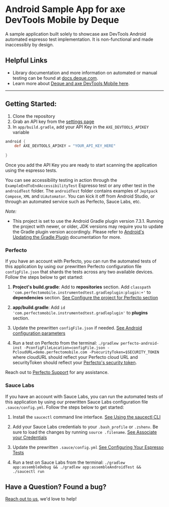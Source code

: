 # Android Sample App for axe DevTools Mobile by Deque

A sample application built solely to showcase axe DevTools Android automated espresso test implementation. It is non-functional and made inaccessibly by design.
<!--
Get started with a [free trial today](https://axe.dequelabs.com/signup?product=axe-devtools-mobile&redirect_uri=https://axe.dequelabs.com/axe-devtools-mobile/get-started).-->

## Helpful Links
- Library documentation and more information on automated or manual testing can be found at [docs.deque.com](https://docs.deque.com/devtools-mobile/).
- Learn more about [Deque and axe DevTools Mobile here](https://www.deque.com/).

------

## Getting Started:

1. Clone the repository
2. Grab an API key from the [settings page](https://axe.deque.com/settings)
3. In `app/build.gradle`, add your API Key in the `AXE_DEVTOOLS_APIKEY` variable

```groovy
android {
    def AXE_DEVTOOLS_APIKEY = "YOUR_API_KEY_HERE"
    
}
```

Once you add the API Key you are ready to start scanning the application using the espresso tests.

You can see accessibility testing in action through the `ExampleEndToEndAccessibilityTest` Espresso test or any other test in the `androidTest` folder.
The `androidTest` folder contains examples of `Jeptpack Compose`, `XML` and `UiAutomator`.
You can kick it off from Android Studio, or through an automated service such as Perfecto, Sauce Labs, etc.

_Note:_ 
- This project is set to use the Android Gradle plugin version 7.3.1. Running the project with newer, or older, JDK versions may require you to update the Gradle plugin version accordingly. Please refer to [Android's Updating the Gradle Plugin](https://developer.android.com/studio/releases/gradle-plugin#updating-plugin) documentation for more.


### Perfecto

If you have an account with Perfecto, you can run the automated tests of this application by using our prewritten Perfecto configuration file `configFile.json` that shards the tests across any two available devices. Follow the steps below to get started:

1. **Project's build.gradle**: Add  to **repositories** section. Add `classpath 'com.perfectomobile.instrumentedtest.gradleplugin:plugin:+'` to **dependencies** section. [See Configure the project for Perfecto section](https://help.perfecto.io/perfecto-help/content/perfecto/automation-testing/espresso.htm)

2. **app/build.gradle**: Add `id 'com.perfectomobile.instrumentedtest.gradleplugin'` to **plugins** section.

3. Update the prewritten `configFile.json` if needed. [See Android configuration parameters](https://help.perfecto.io/perfecto-help/content/perfecto/automation-testing/android_configuration_parameters_for_the_gradle_plugin.htm)

4. Run a test on Perfecto from the terminal: `./gradlew perfecto-android-inst -PconfigFileLocation=configFile.json -PcloudURL=demo.perfectomobile.com -PsecurityToken=$SECURITY_TOKEN`  where cloudURL should reflect your Perfecto cloud URL and securityToken should reflect your [Perfecto's security token](https://help.perfecto.io/perfecto-help/content/perfecto/automation-testing/generate_security_tokens.htm).

Reach out to [Perfecto Support](https://www.perforce.com/support?product=Perfecto) for any assistance.

### Sauce Labs

If you have an account with Sauce Labs, you can run the automated tests of this application by using our prewritten Sauce Labs configuration file `.sauce/config.yml`. Follow the steps below to get started:

1. Install the `saucectl` command line interface. [See Using the saucectl CLI](https://docs.saucelabs.com/dev/cli/saucectl/)

2. Add your Sauce Labs credentials to your `.bash_profile` or `.zshenv`. Be sure to load the changes by running `source .filename`. [See Associate your Credentials](https://docs.saucelabs.com/dev/cli/saucectl/#associate-your-credentials)

3. Update the prewritten `.sauce/config.yml` [See Configuring Your Espresso Tests](https://docs.saucelabs.com/mobile-apps/automated-testing/espresso-xcuitest/espresso/)

4. Run a test on Sauce Labs from the terminal: `./gradlew app:assembleDebug && ./gradlew app:assembleAndroidTest && ./saucectl run`



## Have a Question? Found a bug?

[Reach out to us](https://docs.deque.com/devtools-mobile/help), we'd love to help!
